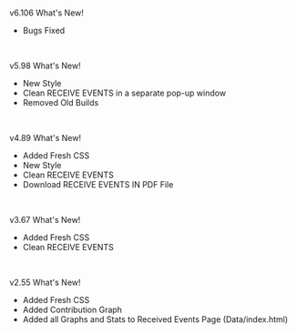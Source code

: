 <br>

v6.106
What's New!

- Bugs Fixed

<br>

v5.98
What's New!

- New Style
- Clean RECEIVE EVENTS in a separate pop-up window
- Removed Old Builds

<br>

v4.89
What's New!

- Added Fresh CSS
- New Style
- Clean RECEIVE EVENTS
- Download RECEIVE EVENTS IN PDF File

<br>

v3.67
What's New!

- Added Fresh CSS
- Clean RECEIVE EVENTS

<br>

v2.55
What's New!

- Added Fresh CSS
- Added Contribution Graph
- Added all Graphs and Stats to Received Events Page (Data/index.html)
